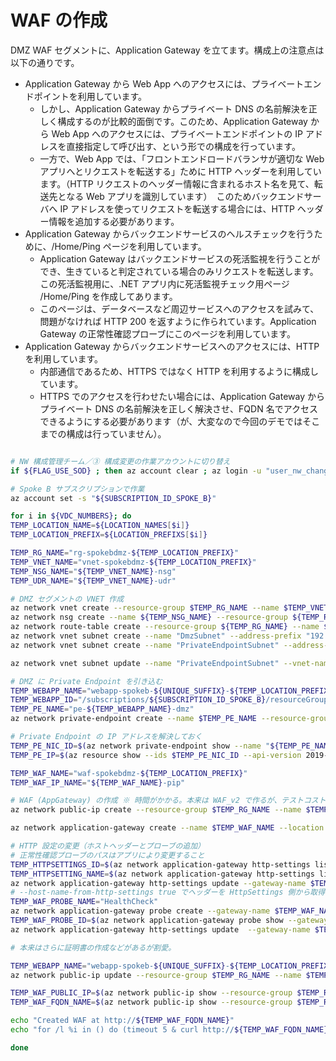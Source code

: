 # WAF の作成

DMZ WAF セグメントに、Application Gateway を立てます。構成上の注意点は以下の通りです。

- Application Gateway から Web App へのアクセスには、プライベートエンドポイントを利用しています。
  - しかし、Application Gateway からプライベート DNS の名前解決を正しく構成するのが比較的面倒です。このため、Application Gateway から Web App へのアクセスには、プライベートエンドポイントの IP アドレスを直接指定して呼び出す、という形での構成を行っています。
  - 一方で、Web App では、「フロントエンドロードバランサが適切な Web アプリへとリクエストを転送する」ために HTTP ヘッダーを利用しています。（HTTP リクエストのヘッダー情報に含まれるホスト名を見て、転送先となる Web アプリを識別しています）　このためバックエンドサーバへ IP アドレスを使ってリクエストを転送する場合には、HTTP ヘッダー情報を追加する必要があります。
- Application Gateway からバックエンドサービスのヘルスチェックを行うために、/Home/Ping ページを利用しています。
  - Application Gateway はバックエンドサービスの死活監視を行うことができ、生きていると判定されている場合のみリクエストを転送します。この死活監視用に、.NET アプリ内に死活監視チェック用ページ /Home/Ping を作成してあります。
  - このページは、データベースなど周辺サービスへのアクセスを試みて、問題がなければ HTTP 200 を返すように作られています。Application Gateway の正常性確認プローブにこのページを利用しています。
- Application Gateway からバックエンドサービスへのアクセスには、HTTP を利用しています。
  - 内部通信であるため、HTTPS ではなく HTTP を利用するように構成しています。
  - HTTPS でのアクセスを行わせたい場合には、Application Gateway からプライベート DNS の名前解決を正しく解決させ、FQDN 名でアクセスできるようにする必要があります（が、大変なので今回のデモではそこまでの構成は行っていません）。

```bash

# NW 構成管理チーム／③ 構成変更の作業アカウントに切り替え
if ${FLAG_USE_SOD} ; then az account clear ; az login -u "user_nw_change@${PRIMARY_DOMAIN_NAME}" -p "${ADMIN_PASSWORD}" ; fi

# Spoke B サブスクリプションで作業
az account set -s "${SUBSCRIPTION_ID_SPOKE_B}"

for i in ${VDC_NUMBERS}; do
TEMP_LOCATION_NAME=${LOCATION_NAMES[$i]}
TEMP_LOCATION_PREFIX=${LOCATION_PREFIXS[$i]}

TEMP_RG_NAME="rg-spokebdmz-${TEMP_LOCATION_PREFIX}"
TEMP_VNET_NAME="vnet-spokebdmz-${TEMP_LOCATION_PREFIX}"
TEMP_NSG_NAME="${TEMP_VNET_NAME}-nsg"
TEMP_UDR_NAME="${TEMP_VNET_NAME}-udr"

# DMZ セグメントの VNET 作成
az network vnet create --resource-group $TEMP_RG_NAME --name $TEMP_VNET_NAME --address-prefixes "192.168.0.0/16"
az network nsg create --name ${TEMP_NSG_NAME} --resource-group ${TEMP_RG_NAME}
az network route-table create --resource-group ${TEMP_RG_NAME} --name ${TEMP_UDR_NAME}
az network vnet subnet create --name "DmzSubnet" --address-prefix "192.168.10.0/24" --resource-group $TEMP_RG_NAME --vnet-name $TEMP_VNET_NAME --route-table ${TEMP_UDR_NAME}
az network vnet subnet create --name "PrivateEndpointSubnet" --address-prefix "192.168.250.0/24" --resource-group $TEMP_RG_NAME --vnet-name $TEMP_VNET_NAME --nsg ${TEMP_NSG_NAME}

az network vnet subnet update --name "PrivateEndpointSubnet" --vnet-name $TEMP_VNET_NAME --resource-group $TEMP_RG_NAME --disable-private-endpoint-network-policies false --route-table ${TEMP_UDR_NAME}

# DMZ に Private Endpoint を引き込む
TEMP_WEBAPP_NAME="webapp-spokeb-${UNIQUE_SUFFIX}-${TEMP_LOCATION_PREFIX}"
TEMP_WEBAPP_ID="/subscriptions/${SUBSCRIPTION_ID_SPOKE_B}/resourceGroups/rg-spokeb-${TEMP_LOCATION_PREFIX}/providers/Microsoft.Web/sites/${TEMP_WEBAPP_NAME}"
TEMP_PE_NAME="pe-${TEMP_WEBAPP_NAME}-dmz"
az network private-endpoint create --name $TEMP_PE_NAME --resource-group $TEMP_RG_NAME --vnet-name $TEMP_VNET_NAME --subnet "PrivateEndpointSubnet" --private-connection-resource-id $TEMP_WEBAPP_ID --group-ids sites --connection-name "${TEMP_WEBAPP_NAME}_${TEMP_VNET_NAME}"

# Private Endpoint の IP アドレスを解決しておく
TEMP_PE_NIC_ID=$(az network private-endpoint show --name "${TEMP_PE_NAME}" --resource-group $TEMP_RG_NAME --query 'networkInterfaces[0].id' --output tsv)
TEMP_PE_IP=$(az resource show --ids $TEMP_PE_NIC_ID --api-version 2019-04-01 --query 'properties.ipConfigurations[0].properties.privateIPAddress' --output tsv)

TEMP_WAF_NAME="waf-spokebdmz-${TEMP_LOCATION_PREFIX}"
TEMP_WAF_IP_NAME="${TEMP_WAF_NAME}-pip"

# WAF (AppGateway) の作成 ※ 時間がかかる。本来は WAF_v2 で作るが、テストコストの関係で Standard_v2 で作成。
az network public-ip create --resource-group $TEMP_RG_NAME --name $TEMP_WAF_IP_NAME --allocation-method Static --sku Standard

az network application-gateway create --name $TEMP_WAF_NAME --location $TEMP_LOCATION_NAME --resource-group $TEMP_RG_NAME --capacity 2 --sku Standard_v2 --http-settings-cookie-based-affinity Enabled --public-ip-address $TEMP_WAF_IP_NAME --vnet-name $TEMP_VNET_NAME --subnet "DmzSubnet" --servers $TEMP_PE_IP --priority 1

# HTTP 設定の変更（ホストヘッダーとプローブの追加）
# 正常性確認プローブのパスはアプリにより変更すること
TEMP_HTTPSETTINGS_ID=$(az network application-gateway http-settings list --resource-group $TEMP_RG_NAME --gateway-name $TEMP_WAF_NAME --query [0].id -o tsv)
TEMP_HTTPSETTING_NAME=$(az network application-gateway http-settings list --resource-group $TEMP_RG_NAME --gateway-name $TEMP_WAF_NAME --query [0].name -o tsv)
az network application-gateway http-settings update --gateway-name $TEMP_WAF_NAME --name ${TEMP_HTTPSETTING_NAME} --resource-group $TEMP_RG_NAME --host-name "${TEMP_WEBAPP_NAME}.azurewebsites.net"
# --host-name-from-http-settings true でヘッダーを HttpSettings 側から取得
TEMP_WAF_PROBE_NAME="HealthCheck"
az network application-gateway probe create --gateway-name $TEMP_WAF_NAME --resource-group $TEMP_RG_NAME --name $TEMP_WAF_PROBE_NAME --host-name-from-http-settings true --path "/Home/Ping" --protocol Http
TEMP_WAF_PROBE_ID=$(az network application-gateway probe show --gateway-name $TEMP_WAF_NAME --resource-group $TEMP_RG_NAME --name $TEMP_WAF_PROBE_NAME --query id -o tsv)
az network application-gateway http-settings update  --gateway-name $TEMP_WAF_NAME --name ${TEMP_HTTPSETTING_NAME} --resource-group $TEMP_RG_NAME --probe $TEMP_WAF_PROBE_ID

# 本来はさらに証明書の作成などがあるが割愛。 

TEMP_WEBAPP_NAME="webapp-spokeb-${UNIQUE_SUFFIX}-${TEMP_LOCATION_PREFIX}"
az network public-ip update --resource-group $TEMP_RG_NAME --name $TEMP_WAF_IP_NAME --dns-name $TEMP_WEBAPP_NAME

TEMP_WAF_PUBLIC_IP=$(az network public-ip show --resource-group $TEMP_RG_NAME --name $TEMP_WAF_IP_NAME --query ipAddress -o tsv)
TEMP_WAF_FQDN_NAME=$(az network public-ip show --resource-group $TEMP_RG_NAME --name $TEMP_WAF_IP_NAME --query dnsSettings.fqdn -o tsv)

echo "Created WAF at http://${TEMP_WAF_FQDN_NAME}"
echo "for /l %i in () do (timeout 5 & curl http://${TEMP_WAF_FQDN_NAME}/Home/Ping )"

done

```
